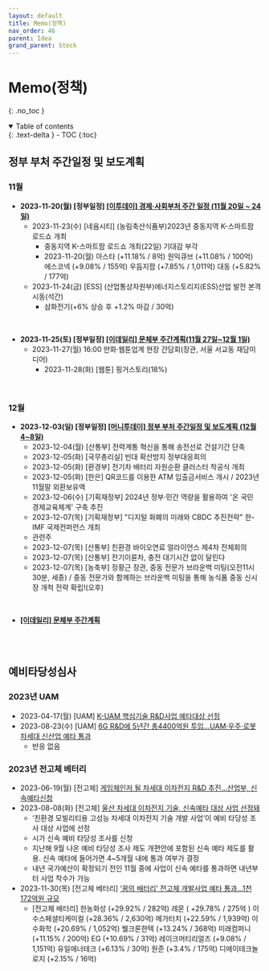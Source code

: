 ```yaml
---
layout: default
title: Memo(정책)
nav_order: 46
parent: Idea
grand_parent: Stock
---
```


# Memo(정책)
{: .no_toc }

<details open markdown="block">
  <summary>
    Table of contents
  </summary>
  {: .text-delta }
- TOC
{:toc}
</details>
<!------------------------------------ STEP ------------------------------------>

## 정부 부처 주간일정 및 보도계획

### 11월
* **2023-11-20(월) [정부일정] [[이투데이] 경제·사회부처 주간 일정 (11월 20일 ~ 24일)](https://www.etoday.co.kr/news/view/2303758)**
    * 2023-11-23(수) [네옴시티] (농림축산식품부)2023년 중동지역 K-스마트팜 로드쇼 개최
        * 중동지역 K-스마트팜 로드쇼 개최(22일) 기대감 부각
        * 2023-11-20(월) 아스타 (+11.18% / 8억) 원익큐브 (+11.08% / 100억) 에스코넥 (+9.08% / 155억) 우듬지팜 (+7.85% / 1,011억) 대동 (+5.82% / 177억)
    * 2023-11-24(금) [ESS] (산업통상자원부)에너지스토리지(ESS)산업 발전 본격 시동(석간)
        * 삼화전기(+6% 상승 후 +1.2% 마감 / 30억)

<br>

* **2023-11-25(토) [정부일정] [[이데일리] 문체부 주간계획(11월 27일~12월 1일)](https://www.edaily.co.kr/news/read?newsId=01207046635809328&mediaCodeNo=257)**
    * 2023-11-27(월) 16:00 만화·웹툰업계 현장 간담회(장관, 서울 서교동 재담미디어)
        * 2023-11-28(화) [웹툰] 핑거스토리(18%)

<br>

### 12월
* **2023-12-03(일) [정부일정] [[머니투데이] 정부 부처 주간일정 및 보도계획 (12월 4~8일)](https://news.mt.co.kr/mtview.php?no=2023120309152830477)**
    * 2023-12-04(월) [산통부] 전력계통 혁신을 통해 송전선로 건설기간 단축
    * 2023-12-05(화) [국무총리실] 빈대 확산방지 정부대응회의
    * 2023-12-05(화) [환경부] 전기차 배터리 자원순환 클러스터 착공식 개최
    * 2023-12-05(화) [한은] QR코드를 이용한 ATM 입출금서비스 개시 / 2023년 11월말 외환보유액
    * 2023-12-06(수) [기획재정부] 2024년 정부·민간 역량을 활용하여 '온 국민 경제교육체계' 구축 추진
    * 2023-12-07(목) [기획재정부] "디지털 화폐의 미래와 CBDC 추진전략" 한-IMF 국제컨퍼런스 개최
	* 관련주
    * 2023-12-07(목) [산통부] 친환경 바이오연료 얼라이언스 제4차 전체회의
    * 2023-12-07(목) [산통부] 전기이륜차, 충전 대기시간 없이 달린다
    * 2023-12-07(목) [농축부] 정황근 장관, 중동 전문가 브라운백 미팅(오전11시30분, 세종) / 중동 전문가와 함께하는 브라운백 미팅을 통해 농식품 중동 신시장 개척 전략 확립!(오후)
<br>

* **[[이데일리] 문체부 주간계획]()**

<br>
<br>

## 예비타당성심사

### 2023년 UAM
* 2023-04-17(월) [UAM] [K-UAM 핵심기술 R&D사업 예타대상 선정](https://www.koit.co.kr/news/articleView.html?idxno=111923)
* 2023-08-23(수) [UAM] [6G R&D에 5년간 총4400억원 투입…UAM·우주·로봇 차세대 신산업 예타 통과](https://www.etnews.com/20230823000208)
    * 반응 없음

### 2023년 전고체 베터리
* 2023-06-19(월) [전고체] [게임체인저 될 차세대 이차전지 R&D 추진...산업부, 신속예타신청](https://www.etnews.com/20230619000011)
* 2023-08-08(화) [전고체] [울산 차세대 이차전지 기술, 신속예타 대상 사업 선정돼](https://www.ksilbo.co.kr/news/articleView.html?idxno=976956)
    * ‘친환경 모빌리티용 고성능 차세대 이차전지 기술 개발 사업’이 예비 타당성 조사 대상 사업에 선정
    * 시가 신속 예비 타당성 조사를 신청
    * 지난해 9월 나온 예비 타당성 조사 제도 개편안에 포함된 신속 예타 제도를 활용. 신속 예타에 들어가면 4~5개월 내에 통과 여부가 결정
    * 내년 국가예산이 확정되기 전인 11월 중에 사업이 신속 예타를 통과하면 내년부터 사업 착수가 가능
* 2023-11-30(목) [전고체 베터리] [‘꿈의 배터리’ 전고체 개발사업 예타 통과…1천172억원 규모](https://www.yna.co.kr/view/AKR20231129142300003)
    * [전고체 배터리] 한농화성 (+29.92% / 282억) 레몬 ( +29.78% / 275억 ) 이수스페셜티케미컬 (+28.36% / 2,630억) 메가터치 (+22.59% / 1,939억) 이수화학 (+20.69% / 1,052억) 웰크론한텍 (+13.24% / 368억) 미래컴퍼니 (+11.15% / 200억) EG (+10.69% / 31억) 레이크머티리얼즈 (+9.08% / 1,151억) 유일에너테크 (+6.13% / 30억) 원준 (+3.4% / 175억) 디에이테크놀로지 (+2.15% / 16억)
